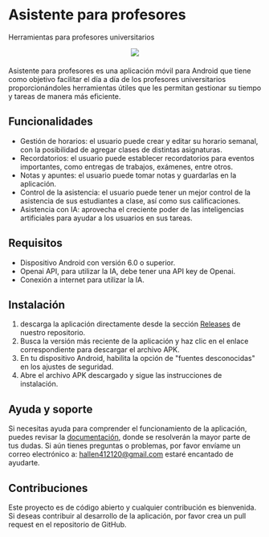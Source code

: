 # Asistente para profesores
Herramientas para profesores universitarios
<p align="center" style="margin-bottom: 20px;">
<img src="https://user-images.githubusercontent.com/87169063/235461040-f6d71768-0a36-4abb-ae70-1d07bd7ead13.png">
</p>

Asistente para profesores es una aplicación móvil para Android que tiene como objetivo facilitar el día a día de los profesores universitarios proporcionándoles herramientas útiles que les permitan gestionar su tiempo y tareas de manera más eficiente.

## Funcionalidades


- Gestión de horarios: el usuario puede crear y editar su horario semanal, con la posibilidad de agregar clases de distintas asignaturas.
- Recordatorios: el usuario puede establecer recordatorios para eventos importantes, como entregas de trabajos, exámenes, entre otros.
- Notas y apuntes: el usuario puede tomar notas y guardarlas en la aplicación.
- Control de la asistencia: el usuario puede tener un mejor control de la asistencia de sus estudiantes a clase, así como sus calificaciones.
- Asistencia con IA: aprovecha el creciente poder de las inteligencias artificiales para ayudar a los usuarios en sus tareas.

## Requisitos

- Dispositivo Android con versión 6.0 o superior.
- Openai API, para utilizar la IA, debe tener una API key de Openai.
- Conexión a internet para utilizar la IA.

## Instalación

1. descarga la aplicación directamente desde la sección [Releases](https://github.com/A-Hallen/Asistente_para_profesores/releases) de nuestro repositorio.
2. Busca la versión más reciente de la aplicación y haz clic en el enlace correspondiente para descargar el archivo APK.
3. En tu dispositivo Android, habilita la opción de "fuentes desconocidas" en los ajustes de seguridad.
4. Abre el archivo APK descargado y sigue las instrucciones de instalación.

## Ayuda y soporte

Si necesitas ayuda para comprender el funcionamiento de la aplicación, puedes revisar la [documentación](https://a-hallen.github.io/Asistente_para_profesores/), donde se resolverán la mayor parte de tus dudas. Si aún tienes preguntas o problemas, por favor envíame un correo electrónico a: hallen412120@gmail.com estaré encantado de ayudarte.

## Contribuciones

Este proyecto es de código abierto y cualquier contribución es bienvenida. Si deseas contribuir al desarrollo de la aplicación, por favor crea un pull request en el repositorio de GitHub.
